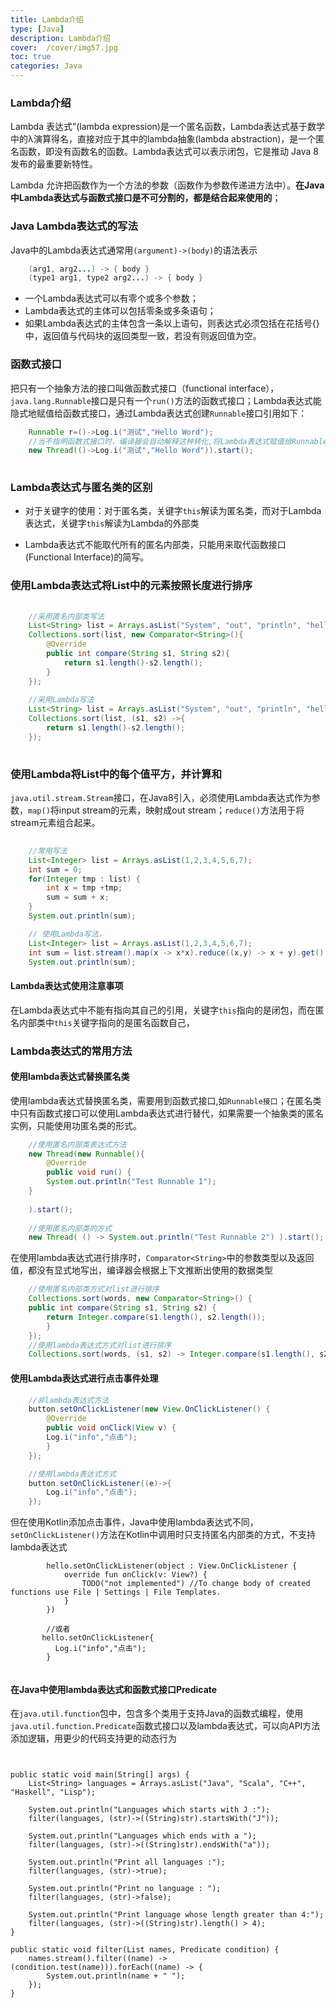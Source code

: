```yaml
---
title: Lambda介绍
type: [Java]
description: Lambda介绍
cover:  /cover/img57.jpg
toc: true
categories: Java
---
```


### Lambda介绍
Lambda 表达式”(lambda expression)是一个匿名函数，Lambda表达式基于数学中的λ演算得名，直接对应于其中的lambda抽象(lambda abstraction)，是一个匿名函数，即没有函数名的函数。Lambda表达式可以表示闭包，它是推动 Java 8 发布的最重要新特性。

Lambda 允许把函数作为一个方法的参数（函数作为参数传递进方法中）。**在Java中Lambda表达式与函数式接口是不可分割的，都是结合起来使用的**；

<!--more-->

### Java Lambda表达式的写法

Java中的Lambda表达式通常用`(argument)->(body)`的语法表示

```java
    (arg1, arg2...) -> { body }
    (type1 arg1, type2 arg2...) -> { body }
```

* 一个Lambda表达式可以有零个或多个参数；
* Lambda表达式的主体可以包括零条或多条语句；
* 如果Lambda表达式的主体包含一条以上语句，则表达式必须包括在花括号{}中，返回值与代码块的返回类型一致，若没有则返回值为空。


### 函数式接口
把只有一个抽象方法的接口叫做函数式接口（functional interface），`java.lang.Runnable`接口是只有一个`run()`方法的函数式接口；Lambda表达式能隐式地赋值给函数式接口，通过Lambda表达式创建`Runnable`接口引用如下：

```java
    Runnable r=()->Log.i("测试","Hello Word");
    //当不指明函数式接口时，编译器会自动解释这种转化,将Lambda表达式赋值给Runnable接口
    new Thread(()->Log.i("测试","Hello Word")).start();
 
```

###  Lambda表达式与匿名类的区别

* 对于关键字的使用：对于匿名类，关键字`this`解读为匿名类，而对于Lambda表达式，关键字`this`解读为Lambda的外部类

* Lambda表达式不能取代所有的匿名内部类，只能用来取代函数接口(Functional Interface)的简写。


### 使用Lambda表达式将List中的元素按照长度进行排序

```java
    
    //采用匿名内部类写法
    List<String> list = Arrays.asList("System", "out", "println", "hello");
    Collections.sort(list, new Comparator<String>(){
        @Override
        public int compare(String s1, String s2){
            return s1.length()-s2.length();
        }
    });
    
    //采用Lambda写法
    List<String> list = Arrays.asList("System", "out", "println", "hello");
    Collections.sort(list, (s1, s2) ->{
        return s1.length()-s2.length();
    });
            
```

### 使用Lambda将List中的每个值平方，并计算和

`java.util.stream.Stream`接口，在Java8引入，必须使用Lambda表达式作为参数，`map()`将input stream的元素，映射成out stream；`reduce()`方法用于将stream元素组合起来。

```java
    
    //常用写法
    List<Integer> list = Arrays.asList(1,2,3,4,5,6,7);
    int sum = 0;
    for(Integer tmp : list) {
        int x = tmp +tmp;
        sum = sum + x;
    }
    System.out.println(sum);

    // 使用Lambda写法，
    List<Integer> list = Arrays.asList(1,2,3,4,5,6,7);
    int sum = list.stream().map(x -> x*x).reduce((x,y) -> x + y).get();
    System.out.println(sum);


```


#### Lambda表达式使用注意事项

在Lambda表达式中不能有指向其自己的引用，关键字`this`指向的是闭包，而在匿名内部类中`this`关键字指向的是匿名函数自己，


### Lambda表达式的常用方法

#### 使用lambda表达式替换匿名类
使用lambda表达式替换匿名类，需要用到函数式接口,如`Runnable接口`；在匿名类中只有函数式接口可以使用Lambda表达式进行替代，如果需要一个抽象类的匿名实例，只能使用功匿名类的形式。

``` java
    //使用匿名内部类表达式方法
    new Thread(new Runnable(){
        @Override
        public void run() {
        System.out.println("Test Runnable 1");
    }
    
    ).start();
    
    //使用匿名内部类的方式
    new Thread( () -> System.out.println("Test Runnable 2") ).start();

```

在使用lambda表达式进行排序时，`Comparator<String>`中的参数类型以及返回值，都没有显式地写出，编译器会根据上下文推断出使用的数据类型    


```java
    //使用匿名内部类方式对list进行排序
    Collections.sort(words, new Comparator<String>() {
    public int compare(String s1, String s2) {
        return Integer.compare(s1.length(), s2.length());
        }
    });
    //使用lambda表达式方式对list进行排序
    Collections.sort(words, (s1, s2) -> Integer.compare(s1.length(), s2.length()));

```



#### 使用Lambda表达式进行点击事件处理

```java
    //非lambda表达式方法
    button.setOnClickListener(new View.OnClickListener() {
        @Override
        public void onClick(View v) {
        Log.i("info","点击");
        }
    });

    //使用lambda表达式方式
    button.setOnClickListener((e)->{
        Log.i("info","点击");
    });


```

但在使用Kotlin添加点击事件，Java中使用lambda表达式不同，`setOnClickListener()`方法在Kotlin中调用时只支持匿名内部类的方式，不支持lambda表达式

```
        hello.setOnClickListener(object : View.OnClickListener {
            override fun onClick(v: View?) {
                TODO("not implemented") //To change body of created functions use File | Settings | File Templates.
            }
        })
        
        //或者
       hello.setOnClickListener{
          Log.i("info","点击");
        }


```


#### 在Java中使用lambda表达式和函数式接口Predicate

在`java.util.function`包中，包含多个类用于支持Java的函数式编程，使用`java.util.function.Predicate`函数式接口以及lambda表达式，可以向API方法添加逻辑，用更少的代码支持更的动态行为

```


public static void main(String[] args) {
    List<String> languages = Arrays.asList("Java", "Scala", "C++", "Haskell", "Lisp");

    System.out.println("Languages which starts with J :");
    filter(languages, (str)->((String)str).startsWith("J"));

    System.out.println("Languages which ends with a ");
    filter(languages, (str)->((String)str).endsWith("a"));

    System.out.println("Print all languages :");
    filter(languages, (str)->true);

    System.out.println("Print no language : ");
    filter(languages, (str)->false);

    System.out.println("Print language whose length greater than 4:");
    filter(languages, (str)->((String)str).length() > 4);
}

public static void filter(List names, Predicate condition) {
    names.stream().filter((name) -> (condition.test(name))).forEach((name) -> {
        System.out.println(name + " ");
    });
}


```


### 



